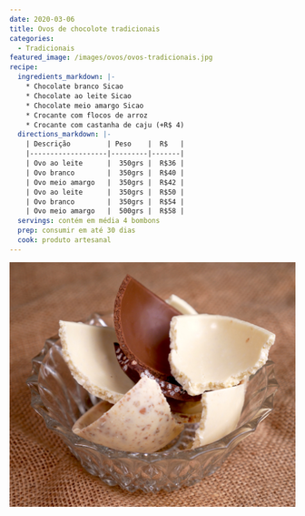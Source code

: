 ```yaml
---
date: 2020-03-06
title: Ovos de chocolote tradicionais
categories:
  - Tradicionais
featured_image: /images/ovos/ovos-tradicionais.jpg
recipe:
  ingredients_markdown: |-
    * Chocolate branco Sicao
    * Chocolate ao leite Sicao
    * Chocolate meio amargo Sicao
    * Crocante com flocos de arroz
    * Crocante com castanha de caju (+R$ 4)
  directions_markdown: |-
    | Descrição         | Peso    |  R$   |
    |-------------------|---------|-------|
    | Ovo ao leite      |  350grs |  R$36 |
    | Ovo branco        |  350grs |  R$40 |
    | Ovo meio amargo   |  350grs |  R$42 |
    | Ovo ao leite      |  350grs |  R$50 |
    | Ovo branco        |  350grs |  R$54 |
    | Ovo meio amargo   |  500grs |  R$58 |
  servings: contém em média 4 bombons
  prep: consumir em até 30 dias
  cook: produto artesanal
---
```



![ovos de páscoa tradicionais](/images/ovos/ovos-tradicionais-quebrados.jpg)
